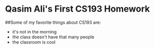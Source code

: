# Qasim Ali's First CS193 Homework

##Some of my favorite things about CS193 are:
- it's not in the morning
- the class doesn't have that many people
- the classroom is cool
